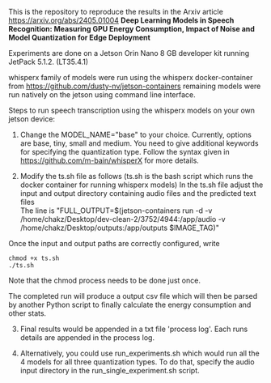 This is the repository to reproduce the results in the Arxiv article 
https://arxiv.org/abs/2405.01004
**Deep Learning Models in Speech Recognition: Measuring GPU Energy Consumption, Impact of Noise and Model Quantization for Edge Deployment**

Experiments are done on a Jetson Orin Nano 8 GB developer kit running JetPack 5.1.2. (LT35.4.1) 

whisperx family of models were run using the whisperx docker-container from https://github.com/dusty-nv/jetson-containers
remaining models were run natively on the jetson using command line interface. 

Steps to run speech transcription using the whisperx models on your own jetson device: 

1. Change the MODEL_NAME="base" to your choice. Currently, options are base, tiny, small and medium. You need to give additional keywords
for specifying the quantization type. Follow the syntax given in https://github.com/m-bain/whisperX for more details.
   
2. Modify the ts.sh file as follows (ts.sh is the bash script which runs the docker container for running whisperx models)
In the ts.sh file adjust the input and output directory containing audio files and the predicted text files  
The line is "FULL_OUTPUT=$(jetson-containers run -d -v /home/chakz/Desktop/dev-clean-2/3752/4944:/app/audio -v /home/chakz/Desktop/outputs:/app/outputs $IMAGE_TAG)"

Once the input and output paths are correctly configured,  write

```
chmod +x ts.sh
./ts.sh
```

Note that the chmod process needs to be done just once.

The completed run will produce a output csv file which will then be parsed by another Python script to finally calculate the energy consumption and other stats. 

3. Final results would be appended in a txt file 'process log'. Each runs details are appended in the process log.

4. Alternatively, you could use run_experiments.sh which would run all the 4 models for all three quantization types. To do that, specify the audio input directory
   in the run_single_experiment.sh script.

